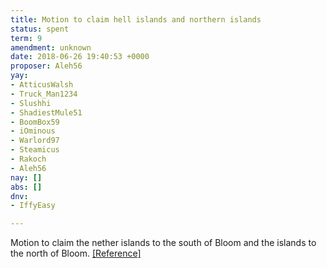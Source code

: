 ```yaml
---
title: Motion to claim hell islands and northern islands
status: spent
term: 9
amendment: unknown
date: 2018-06-26 19:40:53 +0000
proposer: Aleh56
yay:
- AtticusWalsh
- Truck_Man1234
- Slushhi
- ShadiestMule51
- BoomBox59
- iOminous
- Warlord97
- Steamicus
- Rakoch
- Aleh56
nay: []
abs: []
dnv:
- IffyEasy

---
```

Motion to claim the nether islands to the south of Bloom and the islands to the north of Bloom. [\[Reference\]](https://cdn.discordapp.com/attachments/393894914598895617/460972184773591061/unknown.png)